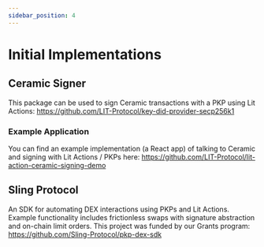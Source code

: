 ```yaml
---
sidebar_position: 4
---
```


# Initial Implementations

## Ceramic Signer

This package can be used to sign Ceramic transactions with a PKP using Lit Actions: https://github.com/LIT-Protocol/key-did-provider-secp256k1

### Example Application

You can find an example implementation (a React app) of talking to Ceramic and signing with Lit Actions / PKPs here: https://github.com/LIT-Protocol/lit-action-ceramic-signing-demo

## Sling Protocol

An SDK for automating DEX interactions using PKPs and Lit Actions. Example functionality includes frictionless swaps with signature abstraction
and on-chain limit orders. This project was funded by our Grants program: https://github.com/Sling-Protocol/pkp-dex-sdk